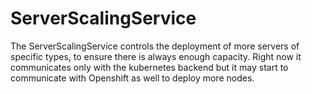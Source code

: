 # ServerScalingService
The ServerScalingService controls the deployment of more servers of specific types, to ensure there is always enough capacity. Right now it communicates only with the kubernetes backend but it may start to communicate with Openshift as well to deploy more nodes.
